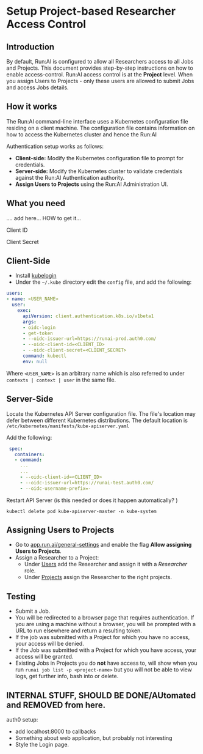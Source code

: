 # Setup Project-based Researcher Access Control

## Introduction

By default, Run:AI is configured to allow all Researchers access to all Jobs and Projects.  This document provides step-by-step instructions on how to enable access-control. Run:AI access control is at the __Project__ level. When you assign Users to Projects - only these users are allowed to submit Jobs and access Jobs details. 

## How it works

The Run:AI command-line interface uses a Kubernetes configuration file residing on a client machine. The configuration file contains information on how to access the Kubernetes cluster and hence the Run:AI 

Authentication setup works as follows:

* __Client-side:__ Modify the Kubernetes configuration file to prompt for credentials.
* __Server-side:__ Modify the Kubernetes cluster to validate credentials against the Run:AI Authentication authority. 
* __Assign Users to Projects__ using the Run:AI Administration UI.

## What you need

.... add here...  HOW to get it...  

Client ID

Client Secret


## Client-Side

* Install [kubelogin](https://github.com/int128/kubelogin) 
* Under the `~/.kube` directory edit the `config` file, and add the following:

``` YAML
users:
- name: <USER_NAME>
  user:
    exec:
      apiVersion: client.authentication.k8s.io/v1beta1
      args:
      - oidc-login
      - get-token
      - --oidc-issuer-url=https://runai-prod.auth0.com/
      - --oidc-client-id=<CLIENT_ID>
      - --oidc-client-secret=<CLIENT_SECRET>
      command: kubectl
      env: null
```

Where `<USER_NAME>` is an arbitrary name which is also referred to under `contexts | context | user` in the same file.

## Server-Side

Locate the Kubernetes API Server configuration file. The file's location may defer between different Kubernetes distributions. The default location is `/etc/kubernetes/manifests/kube-apiserver.yaml`

Add the following: 

``` YAML
 spec:
   containers:
   - command:
     ...
     ...
     - --oidc-client-id=<CLIENT_ID>
     - --oidc-issuer-url=https://runai-test.auth0.com/
     - --oidc-username-prefix=-
```

Restart API Server (is this needed or does it happen automatically? )

```
kubectl delete pod kube-apiserver-master -n kube-system
```

## Assigning Users to Projects

* Go to [app.run.ai/general-settings](https://app.run.ai/general-settings) and enable the flag __Allow assigning Users to Projects__.
* Assign a Researcher to a Project:
    * Under [Users](https://app.run.ai/users) add the Researcher and assign it with a _Researcher_ role.
    * Under [Projects](https://app.run.ai/projects) assign the Researcher to the right projects. 


## Testing

* Submit a Job.
* You will be redirected to a browser page that requires authentication. If you are using a machine without a browser, you will be prompted with a URL to run elsewhere and return a resulting token. 
* If the job was submitted with a Project for which you have no access, your access will be denied. 
* If the Job was submitted with a Project for which you have access, your access will be granted.
* Existing Jobs in Projects you do __not__ have access to, will show when you run `runai job list -p <project-name>` but you will not be able to view logs, get further info, bash into or delete. 


## INTERNAL STUFF, SHOULD BE DONE/AUtomated and REMOVED from here. 

auth0 setup:

* add localhost:8000 to callbacks
* Something about web application, but probably not interesting
* Style the Login page. 
 